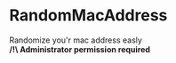 # RandomMacAddress
Randomize you'r mac address easly <br>
**/!\ Administrator permission required**
